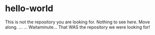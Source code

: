 # hello-world
This is not the repository you are looking for.  Nothing to see here.  Move along.
...
...
Waitaminute... That WAS the repository we were looking for!
